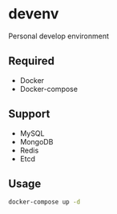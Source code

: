 # devenv

Personal develop environment

## Required
- Docker
- Docker-compose

## Support
- MySQL
- MongoDB
- Redis
- Etcd

## Usage

```bash
docker-compose up -d
```
